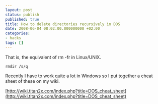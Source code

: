 ```yaml
---
layout: post
status: publish
published: true
title: How to delete directories recursively in DOS
date: 2008-06-04 08:02:00.000000000 +02:00
categories:
- hacks
tags: []
---
```

That is, the equivalent of rm -fr in Linux/UNIX.

```
rmdir /s/q
```

Recently I have to work quite a lot in Windows so I put together a cheat sheet of these on my wiki.

[http://wiki.titan2x.com/index.php?title=DOS_cheat_sheet](http://wiki.titan2x.com/index.php?title=DOS_cheat_sheet)
